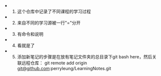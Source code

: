 
- 1. 这个仓库中记录了不同课程的学习过程

- 2. 来自不同的学习源被一行"="分开

- 3. 有命令和说明

- 4. 看就是了 

- 5. 添加新笔记的步骤是在放有笔记文件夹的总目录下git bash here，然后关联远程仓库：
git remote add origin git@github.com:perryleung/LearningNotes.git

